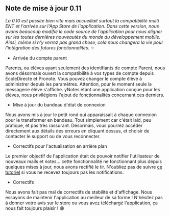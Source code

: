 ## Note de mise à jour 0.11
*La 0.10 est passée bien vite mais accueillait surtout la compatibilité multi ENT et l'arrivée sur l'App Store de l'application.
Dans cette version, nous avons beaucoup modifié le code source de l'application pour nous aligner sur les toutes dernières nouveautés du monde du développement mobile.
Ainsi, même si n'y verrez pas grand chose, cela nous changera la vie pour l'intégration des futures fonctionnalités. ✨*

- Arrivée du compte parent
  
Parents, ou élèves ayant seulement des identifiants de compte Parent, nous avons désormais ouvert la compatibilité à vos types de compte depuis EcoleDirecte et Pronote.
Vous pouvez changer le compte élève à administrer depuis les paramètres. Attention, pour le moment seule la messagerie élève s'affiche.
yNotes étant une application conçue pour les élèves, nous privilégions l'ajout de fonctionnalités concernant ces derniers.

- Mise à jour du bandeau d'état de connexion
  
Nous avons mis à jour le petit rond qui apparaissait à chaque connexion pour le transformer en bandeau. 
Tout simplement car c'était laid, peu pratique, et pas très rassurant. 
Désormais, vous pourrez accéder directement aux détails des erreurs en cliquant dessus, et choisir de contacter le support ou de vous reconnecter. 

- Correctifs pour l'actualisation en arrière plan
  
Le premier objectif de l'application était de pouvoir notifier l'utilisateur de nouveaux mails et notes... cette fonctionnalité ne fonctionnant plus depuis quelques mises à jour, nous avons rectifié le tir. N'oubliez pas de suivre [ce tutoriel](https://support.ynotes.fr/divers/notifications) si vous ne recevez toujours pas les notifications. 

- Correctifs
  
Nous avons fait pas mal de correctifs de stabilité et d'affichage. Nous essayons de maintenir l'application au meilleur de sa forme ! N'hésitez pas à donner votre avis sur le store ou vous avez téléchargé l'application, ça nous fait toujours plaisir ! 😁
